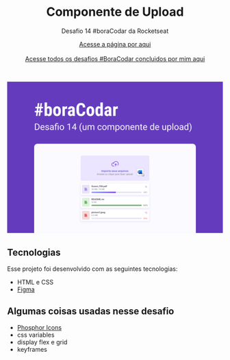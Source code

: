 <h1 align="center">Componente de Upload</h1>

<p align="center">Desafio 14 #boraCodar da Rocketseat</p>

<p align="center">
    <a href="https://lucasregisdemoraes.github.io/boracodar/challenges/componente-de-upload">Acesse a página por aqui</a>
    <br>
    <br>
    <a href="https://lucasregisdemoraes.github.io/boracodar">Acesse todos os desafios #BoraCodar concluidos por mim aqui</a>
</p>

<br>

<p align="center">
    <img src="../../previews/componente-de-upload.jpg">
</p>

## Tecnologias

Esse projeto foi desenvolvido com as seguintes tecnologias:

- HTML e CSS
- [Figma](https://www.figma.com)

## Algumas coisas usadas nesse desafio

- [Phosphor Icons](https://phosphoricons.com/)
- css variables
- display flex e grid
- keyframes